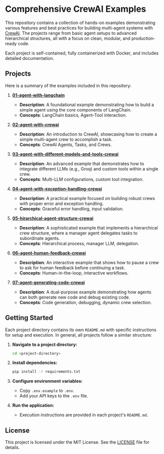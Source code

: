 # Comprehensive CrewAI Examples

This repository contains a collection of hands-on examples demonstrating various features and best practices for building multi-agent systems with [CrewAI](https://docs.crewai.com/). The projects range from basic agent setups to advanced hierarchical structures, all with a focus on clean, modular, and production-ready code.

Each project is self-contained, fully containerized with Docker, and includes detailed documentation.

## Projects

Here is a summary of the examples included in this repository:

1.  **[01-agent-with-langchain](./01-agent-with-langchain/)**
    -   **Description**: A foundational example demonstrating how to build a simple agent using the core components of LangChain.
    -   **Concepts**: LangChain basics, Agent-Tool interaction.

2.  **[02-agent-with-crewai](./02-agent-with-crewai/)**
    -   **Description**: An introduction to CrewAI, showcasing how to create a simple multi-agent crew to accomplish a task.
    -   **Concepts**: CrewAI Agents, Tasks, and Crews.

3.  **[03-agent-with-different-models-and-tools-crewai](./03-agent-with-different-models-and-tools-crewai/)**
    -   **Description**: An advanced example that demonstrates how to integrate different LLMs (e.g., Groq) and custom tools within a single crew.
    -   **Concepts**: Multi-LLM configurations, custom tool integration.

4.  **[04-agent-with-exception-handling-crewai](./04-agent-with-exception-handling-crewai/)**
    -   **Description**: A practical example focused on building robust crews with proper error and exception handling.
    -   **Concepts**: Graceful error handling, input validation.

5.  **[05-hirarchical-agent-structure-crewai](./05-hirarchical-agent-structure-crewai/)**
    -   **Description**: A sophisticated example that implements a hierarchical crew structure, where a manager agent delegates tasks to subordinate agents.
    -   **Concepts**: Hierarchical process, manager LLM, delegation.

6.  **[06-agent-human-feedback-crewai](./06-agent-human-feedback-crewai/)**
    -   **Description**: An interactive example that shows how to pause a crew to ask for human feedback before continuing a task.
    -   **Concepts**: Human-in-the-loop, interactive workflows.

7.  **[07-agent-generating-code-crewai](./07-agent-generating-code-crewai/)**
    -   **Description**: A dual-purpose example demonstrating how agents can both generate new code and debug existing code.
    -   **Concepts**: Code generation, debugging, dynamic crew selection.

## Getting Started

Each project directory contains its own `README.md` with specific instructions for setup and execution. In general, all projects follow a similar structure:

1.  **Navigate to a project directory:**
    ```bash
    cd <project-directory>
    ```

2.  **Install dependencies:**
    ```bash
    pip install -r requirements.txt
    ```

3.  **Configure environment variables:**
    -   Copy `.env.example` to `.env`.
    -   Add your API keys to the `.env` file.

4.  **Run the application:**
    -   Execution instructions are provided in each project's `README.md`.

## License

This project is licensed under the MIT License. See the [LICENSE](LICENSE) file for details.
